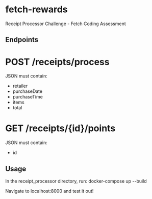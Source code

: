 # fetch-rewards
Receipt Processor Challenge - Fetch Coding Assessment

## Endpoints
# POST /receipts/process
JSON must contain:
- retailer
- purchaseDate
- purchaseTime
- items
- total

# GET /receipts/{id}/points
JSON must contain:
- id

## Usage
In the receipt_processor directory, run:
docker-compose up --build

Navigate to localhost:8000 and test it out!